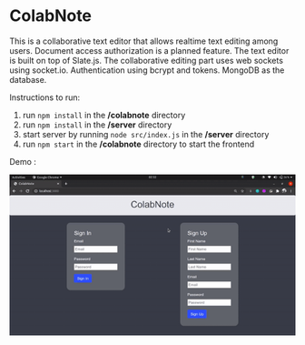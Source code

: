 # ColabNote
This is a collaborative text editor that allows realtime text editing among users. Document access authorization is a planned feature. The text editor is built on top of Slate.js. The collaborative editing part uses web sockets using socket.io. Authentication using bcrypt and tokens. MongoDB as the database.

Instructions to run:
1. run ```npm install``` in the <b>/colabnote</b> directory
2. run ```npm install``` in the <b>/server</b> directory
3. start server by running ```node src/index.js``` in the <b>/server</b> directory
4. run ```npm start``` in the <b>/colabnote</b> directory to start the frontend


Demo :

![](demo.gif)
